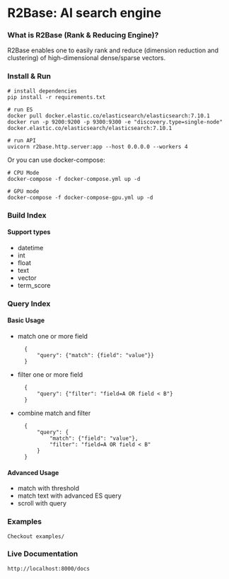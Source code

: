 # R2Base: AI search engine

### What is R2Base (Rank & Reducing Engine)?
R2Base enables one to easily rank and reduce (dimension reduction and clustering) of high-dimensional dense/sparse vectors.


### Install & Run
    # install dependencies
    pip install -r requirements.txt
    
    # run ES
    docker pull docker.elastic.co/elasticsearch/elasticsearch:7.10.1
    docker run -p 9200:9200 -p 9300:9300 -e "discovery.type=single-node" docker.elastic.co/elasticsearch/elasticsearch:7.10.1
    
    # run API
    uvicorn r2base.http.server:app --host 0.0.0.0 --workers 4
   
Or you can use docker-compose:
    
    # CPU Mode
    docker-compose -f docker-compose.yml up -d
    
    # GPU mode
    docker-compose -f docker-compose-gpu.yml up -d

### Build Index
#### Support types
- datetime
- int
- float
- text
- vector
- term_score


### Query Index
#### Basic Usage
- match one or more field

        {
            "query": {"match": {field": "value"}}
        }
- filter one or more field

        {
            "query": {"filter": "field=A OR field < B"}
        }
- combine match and filter

        {
            "query": {
                "match": {"field": "value"},
                "filter": "field=A OR field < B"
            }
        }

#### Advanced Usage

- match with threshold
- match text with advanced ES query
- scroll with query

### Examples
    Checkout examples/
    
### Live Documentation
    http://localhost:8000/docs

    
 

